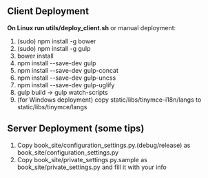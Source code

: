 ## Client Deployment
**On Linux run utils/deploy_client.sh** or manual deployment:

1. (sudo) npm install -g bower
2. (sudo) npm install -g gulp
3. bower install
4. npm install --save-dev gulp
5. npm install --save-dev gulp-concat
6. npm install --save-dev gulp-uncss
7. npm install --save-dev gulp-uglify
8. gulp build -> gulp watch-scripts
9. (for Windows deployment) copy static/libs/tinymce-i18n/langs to static/libs/tinymce/langs

## Server Deployment (some tips)

1. Copy book_site/configuration_settings.py.(debug/release) as book_site/configuration_settings.py
2. Copy book_site/private_settings.py.sample as book_site/private_settings.py and fill it with your info